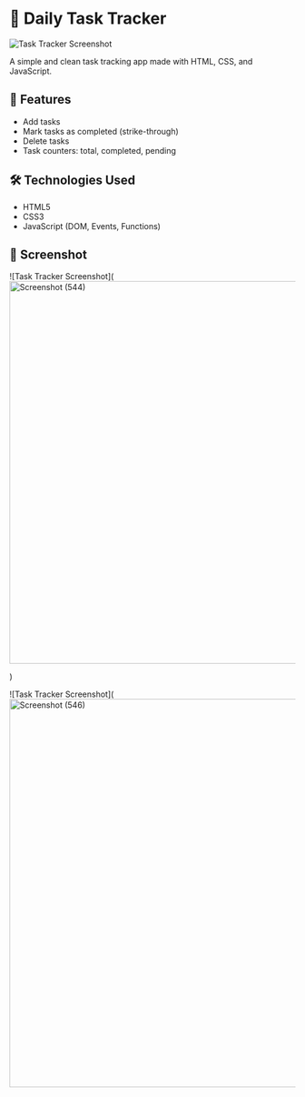 # 📝 Daily Task Tracker

![Task Tracker Screenshot](<img width="1246" height="601" alt="Screenshot (549)" src="https://github.com/user-attachments/assets/63eb5a3a-37c2-4c26-97bd-7873722f0556" />
)

A simple and clean task tracking app made with HTML, CSS, and JavaScript.

## 🚀 Features
- Add tasks
- Mark tasks as completed (strike-through)
- Delete tasks
- Task counters: total, completed, pending

## 🛠️ Technologies Used
- HTML5
- CSS3
- JavaScript (DOM, Events, Functions)

## 📸 Screenshot

![Task Tracker Screenshot](<img width="853" height="673" alt="Screenshot (544)" src="https://github.com/user-attachments/assets/bd10c6df-7acb-4605-9f8f-cba31858480f" />

)

![Task Tracker Screenshot](<img width="859" height="683" alt="Screenshot (546)" src="https://github.com/user-attachments/assets/ec772eff-388d-4d21-9d5c-ae5f37b91322" />



